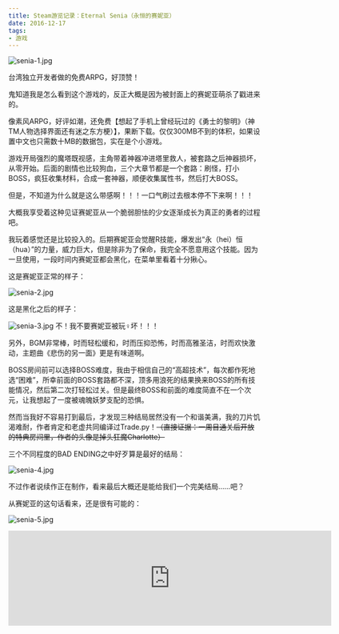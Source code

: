 ```yaml
---
title: Steam游览记录：Eternal Senia（永恒的赛妮亚）
date: 2016-12-17
tags:
- 游戏
---
```


![senia-1.jpg](https://i.loli.net/2020/01/12/VvuFk1lsjyEWmOQ.jpg)

台湾独立开发者做的免费ARPG，好顶赞！

鬼知道我是怎么看到这个游戏的，反正大概是因为被封面上的赛妮亚萌杀了戳进来的。

像素风ARPG，好评如潮，还免费【想起了手机上曾经玩过的《勇士的黎明》（神TM人物选择界面还有迷之东方梗）】，果断下载。仅仅300MB不到的体积，如果设置中文也只需数十MB的数据包，实在是个小游戏。

游戏开局强烈的魔塔既视感，主角带着神器冲进塔里救人，被套路之后神器损坏，从零开始。后面的剧情也比较狗血，三个大章节都是一个套路：刷怪，打小BOSS，疯狂收集材料，合成一套神器，顺便收集属性书，然后打大BOSS。

但是，不知道为什么就是这么带感啊！！！一口气刷过去根本停不下来啊！！！

大概我享受着这种见证赛妮亚从一个脆弱胆怯的少女逐渐成长为真正的勇者的过程吧。

我玩着感觉还是比较投入的。后期赛妮亚会觉醒R技能，爆发出“永（hei）恒（hua）”的力量，威力巨大，但是除非为了保命，我完全不愿意用这个技能。因为一旦使用，一段时间内赛妮亚都会黑化，在菜单里看着十分揪心。

<!-- more -->

这是赛妮亚正常的样子：

![senia-2.jpg](https://i.loli.net/2020/01/12/XWjeo37dDmVFc6O.jpg)

这是黑化之后的样子：

![senia-3.jpg](https://i.loli.net/2020/01/12/qBp75tYzHCF2msl.jpg)
不！我不要赛妮亚被玩♀坏！！！

另外，BGM非常棒，时而轻松缓和，时而压抑恐怖，时而高雅圣洁，时而欢快激动，主题曲《悲伤的另一面》更是有味道啊。

BOSS房间前可以选择BOSS难度，我由于相信自己的“高超技术”，每次都作死地选“困难”，所幸前面的BOSS套路都不深，顶多用浪死的结果换来BOSS的所有技能情况，然后第二次打轻松过关。但是最终BOSS和前面的难度简直不在一个次元，让我想起了一度被魂魄妖梦支配的恐惧。

然而当我好不容易打到最后，才发现三种结局居然没有一个和谐美满，我的刀片饥渴难耐，作者肯定和老虚共同编译过Trade.py！~~（直接证据：一周目通关后开放的特典房间里，作者的头像是掉头狂魔Charlotte）~~

三个不同程度的BAD ENDING之中好歹算是最好的结局：

![senia-4.jpg](https://i.loli.net/2020/01/12/iME7W6S9kbx5NCT.jpg)

不过作者说续作正在制作，看来最后大概还是能给我们一个完美结局……吧？

从赛妮亚的这句话看来，还是很有可能的：

![senia-5.jpg](https://i.loli.net/2020/01/12/lYds6XFNjHqaEMw.jpg)

<iframe src="https://store.steampowered.com/widget/351640/?t=Steam%E8%AF%84%E8%AE%BA%EF%BC%9A%0A%E5%85%8D%E8%B4%B9%E6%B8%B8%E6%88%8F%E9%87%8C%E7%9A%84%E5%B0%8F%E7%B2%BE%E5%93%81%EF%BC%8C3-4%E4%B8%AA%E5%B0%8F%E6%97%B6%E9%80%9A%E5%85%B3%E6%B5%81%E7%A8%8B%E5%B9%B6%E4%B8%8D%E7%AE%97%E9%95%BF%E3%80%82%0A%E6%B4%97%E8%84%91%E7%9A%84BGM%E8%AE%A9%E6%88%91%E5%BE%AA%E7%8E%AF%E4%BA%86%E5%BE%88%E4%B9%85%E3%80%82%E6%9C%80%E5%90%8E%E7%9A%84%E5%87%A0%E5%B9%85CG%E7%9B%B8%E5%BD%93%E6%83%8A%E8%89%B3%E3%80%82%0A%E6%93%8D%E4%BD%9C%E7%AE%80%E5%8D%95%E3%80%81%E6%98%93%E4%B8%8A%E6%89%8B%EF%BC%8C%E4%BD%86%E6%98%AF%E6%89%93boss%E8%BF%98%E6%98%AF%E5%B0%8F%E5%B0%8F%E5%9C%B0%E8%80%83%E9%AA%8C%E6%8A%80%E6%9C%AF%EF%BC%8C%E6%9C%89%E8%B6%A3%E3%80%82%0A%E5%94%AF%E4%B8%80%E5%80%BC%E5%BE%97%E8%AF%9F%E7%97%85%E7%9A%84%E5%BA%94%E8%AF%A5%E6%98%AF%E5%8F%8D%E5%A4%8D%E5%88%B7%E5%B1%9E%E6%80%A7%E4%B9%A6%E4%BA%86%E3%80%82%0A%E7%8B%AC%E7%AB%8B%E4%BD%9C%E8%80%85%EF%BC%8C%E6%9C%9F%E5%BE%85%E5%85%B6%E7%BB%AD%E4%BD%9C%E3%80%82" frameborder="0" width="646" height="190"></iframe>